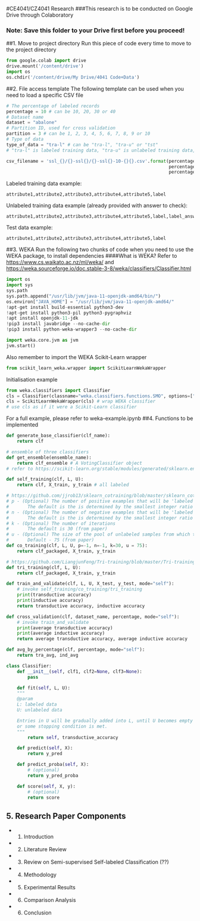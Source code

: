 #CE4041/CZ4041 Research
###This research is to be conducted on Google Drive through Colaboratory
### Note: Save this folder to your Drive first before you proceed!
##1. Move to project directory
Run this piece of code every time to move to the project directory
```python
from google.colab import drive
drive.mount('/content/drive')
import os
os.chdir('/content/drive/My Drive/4041 Code+Data')
```
##2. File access template
The following template can be used when you need to load a specific CSV file

```python
# The percentage of labeled records
percentage = 10 # can be 10, 20, 30 or 40
# Dataset name
dataset = "abalone"
# Partition ID, used for cross validation
partition = 3 # can be 1, 2, 3, 4, 5, 6, 7, 8, 9 or 10
# Type of data
type_of_data = "tra-l" # can be "tra-l", "tra-u" or "tst"
# "tra-l" is labeled training data, "tra-u" is unlabeled training data, "tst" is test data

csv_filename = 'ssl_{}/{}-ssl{}/{}-ssl{}-10-{}{}.csv'.format(percentage, dataset,
                                                             percentage, dataset,
                                                             percentage, partition, type_of_data)
```
Labeled training data example:
```csv
attribute1,attribute2,attribute3,attribute4,attribute5,label
```
Unlabeled training data example (already provided with answer to check):
```csv
attribute1,attribute2,attribute3,attribute4,attribute5,label,label_answer
```
Test data example:
```csv
attribute1,attribute2,attribute3,attribute4,attribute5,label
```

##3. WEKA
Run the following two chunks of code when you need to use the WEKA package, to install dependencies
####What is WEKA? Refer to https://www.cs.waikato.ac.nz/ml/weka/ and https://weka.sourceforge.io/doc.stable-3-8/weka/classifiers/Classifier.html
```python
import os
import sys
sys.path
sys.path.append("/usr/lib/jvm/java-11-openjdk-amd64/bin/")
os.environ["JAVA_HOME"] = "/usr/lib/jvm/java-11-openjdk-amd64/"
!apt-get install build-essential python3-dev
!apt-get install python3-pil python3-pygraphviz
!apt install openjdk-11-jdk
!pip3 install javabridge --no-cache-dir
!pip3 install python-weka-wrapper3 --no-cache-dir
```
```python
import weka.core.jvm as jvm
jvm.start()
```
Also remember to import the WEKA Scikit-Learn wrapper
```python
from scikit_learn_weka.wrapper import ScikitLearnWekaWrapper
```
Initialisation example
```python
from weka.classifiers import Classifier
cls = Classifier(classname="weka.classifiers.functions.SMO", options=["-N", "0"]) # WEKA classifier
cls = ScikitLearnWekaWrapper(cls) # wrap WEKA classifier
# use cls as if it were a Scikit-Learn classifier
```
For a full example, please refer to weka-example.ipynb
##4. Functions to be implemented
```python
def generate_base_classifier(clf_name):
    return clf

# ensemble of three classifiers
def get_ensemble(ensemble_name):
    return clf_ensemble # A VotingClassifier object 
# refer to https://scikit-learn.org/stable/modules/generated/sklearn.ensemble.VotingClassifier.html#sklearn.ensemble.VotingClassifier

def self_training(clf, L, U):
    return clf, X_train, y_train # all labeled

# https://github.com/jjrob13/sklearn_cotraining/blob/master/sklearn_cotraining/classifiers.py
# p - (Optional) The number of positive examples that will be 'labeled' by each classifier during each iteration
# 		The default is the is determined by the smallest integer ratio of positive to negative samples in L (from paper)
# n - (Optional) The number of negative examples that will be 'labeled' by each classifier during each iteration
# 		The default is the is determined by the smallest integer ratio of positive to negative samples in L (from paper)
# k - (Optional) The number of iterations
# 		The default is 30 (from paper)
# u - (Optional) The size of the pool of unlabeled samples from which the classifier can choose
# 		Default - 75 (from paper)
def co_training(clf, L, U, p=-1, n=-1, k=30, u = 75):
    return clf_packaged, X_train, y_train

# https://github.com/LiangjunFeng/Tri-training/blob/master/Tri-training.py
def tri_training(clf, L, U):
    return clf_packaged, X_train, y_train

def train_and_validate(clf, L, U, X_test, y_test, mode="self"):
    # invoke self_training/co_training/tri_training
    print(transductive accuracy)
    print(inductive accuracy)
    return transductive accuracy, inductive accuracy

def cross_validation(clf, dataset_name, percentage, mode="self"):
    # invoke train_and_validate
    print(average transductive accuracy)
    print(average inductive accuracy)
    return average transductive accuracy, average inductive accuracy

def avg_by_percentage(clf, percentage, mode="self"):
    return tra_avg, ind_avg
```
```python
class Classifier:
    def __init__(self, clf1, clf2=None, clf3=None):
        pass

    def fit(self, L, U):
    """
    @param
    L: labeled data
    U: unlabeled data

    Entries in U will be gradually added into L, until U becomes empty
    or some stopping condition is met.
    """
        return self, transductive_accuracy

    def predict(self, X):
        return y_pred

    def predict_proba(self, X):
        # (optional)
        return y_pred_proba

    def score(self, X, y):
        # (optional)
        return score
```
## 5. Research Paper Components
+ 1. Introduction
+ 2. Literature Review
+ 3. Review on Semi-supervised Self-labeled Classification (??)
+ 4. Methodology
+ 5. Experimental Results
+ 6. Comparison Analysis
+ 6. Conclusion
